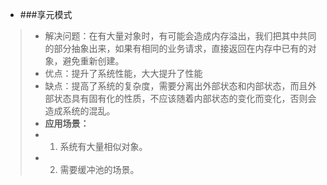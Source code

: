 * ###享元模式
> * 解决问题：在有大量对象时，有可能会造成内存溢出，我们把其中共同的部分抽象出来，如果有相同的业务请求，直接返回在内存中已有的对象，避免重新创建。
> * 优点：提升了系统性能，大大提升了性能
> * 缺点：提高了系统的复杂度，需要分离出外部状态和内部状态，而且外部状态具有固有化的性质，不应该随着内部状态的变化而变化，否则会造成系统的混乱。
> * **应用场景：**
> * 1. 系统有大量相似对象。 
> * 2. 需要缓冲池的场景。